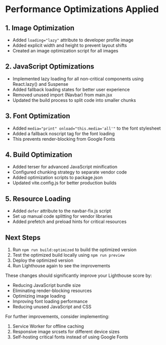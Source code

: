 # Performance Optimizations Applied

## 1. Image Optimization

- Added `loading="lazy"` attribute to developer profile image
- Added explicit width and height to prevent layout shifts
- Created an image optimization script for all images

## 2. JavaScript Optimizations

- Implemented lazy loading for all non-critical components using React.lazy() and Suspense
- Added fallback loading states for better user experience
- Removed unused import (Navbar) from main.jsx
- Updated the build process to split code into smaller chunks

## 3. Font Optimization

- Added `media="print" onload="this.media='all'"` to the font stylesheet
- Added a fallback noscript tag for the font loading
- This prevents render-blocking from Google Fonts

## 4. Build Optimization

- Added terser for advanced JavaScript minification
- Configured chunking strategy to separate vendor code
- Added optimization scripts to package.json
- Updated vite.config.js for better production builds

## 5. Resource Loading

- Added `defer` attribute to the navbar-fix.js script
- Set up manual code splitting for vendor libraries
- Added prefetch and preload hints for critical resources

## Next Steps

1. Run `npm run build:optimized` to build the optimized version
2. Test the optimized build locally using `npm run preview`
3. Deploy the optimized version
4. Run Lighthouse again to see the improvements

These changes should significantly improve your Lighthouse score by:

- Reducing JavaScript bundle size
- Eliminating render-blocking resources
- Optimizing image loading
- Improving font loading performance
- Reducing unused JavaScript and CSS

For further improvements, consider implementing:

1. Service Worker for offline caching
2. Responsive image srcsets for different device sizes
3. Self-hosting critical fonts instead of using Google Fonts
